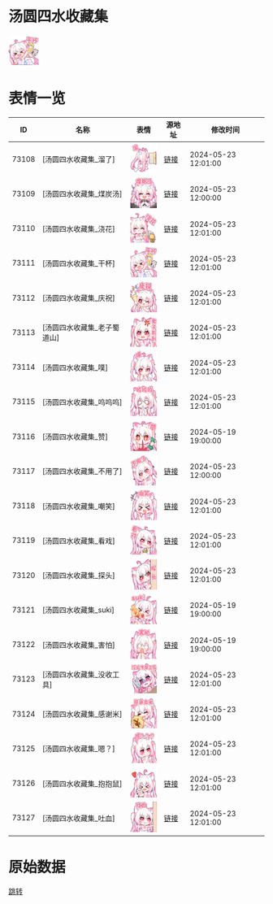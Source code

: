 # 汤圆四水收藏集

<img src="./cover.png" height="60" alt="cover" />

# 表情一览

|ID|名称|表情|源地址|修改时间|
|----|----|----|----|----|
|73108|[汤圆四水收藏集_溜了]|<img src="./pic/073108_%5B汤圆四水收藏集_溜了%5D.png" height="60" alt="溜了"/>|[链接](https://i0.hdslb.com/bfs/garb/80bf20db7e2ae1ffbbefc1e906bfa0ff063b6210.png)|2024-05-23 12:01:00|
|73109|[汤圆四水收藏集_煤炭汤]|<img src="./pic/073109_%5B汤圆四水收藏集_煤炭汤%5D.png" height="60" alt="煤炭汤"/>|[链接](https://i0.hdslb.com/bfs/garb/a9be9bf543108b9d7b552bf57747df341760f8ea.png)|2024-05-23 12:00:00|
|73110|[汤圆四水收藏集_浇花]|<img src="./pic/073110_%5B汤圆四水收藏集_浇花%5D.png" height="60" alt="浇花"/>|[链接](https://i0.hdslb.com/bfs/garb/7061f50b4a034a810ab39d2a336b18175391aa58.png)|2024-05-23 12:01:00|
|73111|[汤圆四水收藏集_干杯]|<img src="./pic/073111_%5B汤圆四水收藏集_干杯%5D.png" height="60" alt="干杯"/>|[链接](https://i0.hdslb.com/bfs/garb/91ec82cbf16b31bb6fc83d743ee84f1fdfd4f887.png)|2024-05-23 12:01:00|
|73112|[汤圆四水收藏集_庆祝]|<img src="./pic/073112_%5B汤圆四水收藏集_庆祝%5D.png" height="60" alt="庆祝"/>|[链接](https://i0.hdslb.com/bfs/garb/0384af17637daf0b6849d07057d79324f1f87c72.png)|2024-05-23 12:01:00|
|73113|[汤圆四水收藏集_老子蜀道山]|<img src="./pic/073113_%5B汤圆四水收藏集_老子蜀道山%5D.png" height="60" alt="老子蜀道山"/>|[链接](https://i0.hdslb.com/bfs/garb/29cfb10da0bc03f765e80a7353cf60069d7b811f.png)|2024-05-23 12:01:00|
|73114|[汤圆四水收藏集_噗]|<img src="./pic/073114_%5B汤圆四水收藏集_噗%5D.png" height="60" alt="噗"/>|[链接](https://i0.hdslb.com/bfs/garb/4bdd3d9a59ca73dd7948c3221a4636d7a25f117a.png)|2024-05-23 12:01:00|
|73115|[汤圆四水收藏集_呜呜呜]|<img src="./pic/073115_%5B汤圆四水收藏集_呜呜呜%5D.png" height="60" alt="呜呜呜"/>|[链接](https://i0.hdslb.com/bfs/garb/782cfa38ad82eee3b5d0869a22a5eeaffe93f03a.png)|2024-05-23 12:01:00|
|73116|[汤圆四水收藏集_赞]|<img src="./pic/073116_%5B汤圆四水收藏集_赞%5D.png" height="60" alt="赞"/>|[链接](https://i0.hdslb.com/bfs/garb/c2b9c3a83b2a5d7dc8eced45d85ac8b7f6c627da.png)|2024-05-19 19:00:00|
|73117|[汤圆四水收藏集_不用了]|<img src="./pic/073117_%5B汤圆四水收藏集_不用了%5D.png" height="60" alt="不用了"/>|[链接](https://i0.hdslb.com/bfs/garb/22b9d6479e4412a2d3c362eca5e17877ff38ed12.png)|2024-05-23 12:00:00|
|73118|[汤圆四水收藏集_嘲笑]|<img src="./pic/073118_%5B汤圆四水收藏集_嘲笑%5D.png" height="60" alt="嘲笑"/>|[链接](https://i0.hdslb.com/bfs/garb/5142e8f184148ea725212c5f388844df9d4c6167.png)|2024-05-23 12:01:00|
|73119|[汤圆四水收藏集_看戏]|<img src="./pic/073119_%5B汤圆四水收藏集_看戏%5D.png" height="60" alt="看戏"/>|[链接](https://i0.hdslb.com/bfs/garb/036c7ab7ae8dfdb689b22916d081d727166c41c5.png)|2024-05-23 12:01:00|
|73120|[汤圆四水收藏集_探头]|<img src="./pic/073120_%5B汤圆四水收藏集_探头%5D.png" height="60" alt="探头"/>|[链接](https://i0.hdslb.com/bfs/garb/24cfc5f25197887ec19f38317c7d76cccedec434.png)|2024-05-23 12:01:00|
|73121|[汤圆四水收藏集_suki]|<img src="./pic/073121_%5B汤圆四水收藏集_suki%5D.png" height="60" alt="suki"/>|[链接](https://i0.hdslb.com/bfs/garb/4d0216cd1ce6d5593687e6c53390fd117550159d.png)|2024-05-19 19:00:00|
|73122|[汤圆四水收藏集_害怕]|<img src="./pic/073122_%5B汤圆四水收藏集_害怕%5D.png" height="60" alt="害怕"/>|[链接](https://i0.hdslb.com/bfs/garb/7003b660ca775fe45c12c254a7a41eb6c2417743.png)|2024-05-19 19:00:00|
|73123|[汤圆四水收藏集_没收工具]|<img src="./pic/073123_%5B汤圆四水收藏集_没收工具%5D.png" height="60" alt="没收工具"/>|[链接](https://i0.hdslb.com/bfs/garb/3d2a5179c396846fa8c6e0ada397b07563fd4a42.png)|2024-05-23 12:01:00|
|73124|[汤圆四水收藏集_感谢米]|<img src="./pic/073124_%5B汤圆四水收藏集_感谢米%5D.png" height="60" alt="感谢米"/>|[链接](https://i0.hdslb.com/bfs/garb/50102aaf0424c0d344d95502ef862a46a8b26ae9.png)|2024-05-23 12:01:00|
|73125|[汤圆四水收藏集_嗯？]|<img src="./pic/073125_%5B汤圆四水收藏集_嗯？%5D.png" height="60" alt="嗯？"/>|[链接](https://i0.hdslb.com/bfs/garb/26259c77dab7a90f726175bde783b3a680c49b69.png)|2024-05-23 12:01:00|
|73126|[汤圆四水收藏集_抱抱鼠]|<img src="./pic/073126_%5B汤圆四水收藏集_抱抱鼠%5D.png" height="60" alt="抱抱鼠"/>|[链接](https://i0.hdslb.com/bfs/garb/52354bffd40e1bbf48a2639569cb9879ff40fd22.png)|2024-05-23 12:01:00|
|73127|[汤圆四水收藏集_吐血]|<img src="./pic/073127_%5B汤圆四水收藏集_吐血%5D.png" height="60" alt="吐血"/>|[链接](https://i0.hdslb.com/bfs/garb/206111a93eadf938de0ab4a93267f6806e68e3b4.png)|2024-05-23 12:01:00|

# 原始数据

[跳转](./raw.json)

